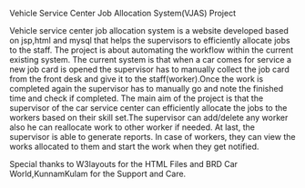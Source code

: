 Vehicle Service Center Job Allocation System(VJAS) Project

Vehicle service center job allocation system is a website developed based on jsp,html and mysql that helps the supervisors to efficiently allocate jobs to the staff. The project is about automating the workflow within the current existing system. The current system is that when a car comes for service a new job card is opened the supervisor has to manually collect the job card from the front desk and give it to the staff(worker).Once the work is completed again the supervisor has to manually go and note the finished time and check if completed.  The main aim of the project is that the supervisor of the car service center can efficiently allocate the jobs to the workers based on their skill set.The supervisor can add/delete any worker also he can reallocate work to other worker if needed. At last, the supervisor is able to generate reports. In case of workers, they can view the works allocated to them and start the work when they get notified.

Special thanks to W3layouts for the HTML Files and BRD Car World,KunnamKulam for the Support and Care.
